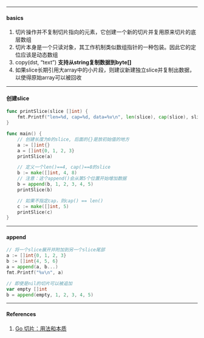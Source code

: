 

----

#### basics

1. 切片操作并不复制切片指向的元素，它创建一个新的切片并复用原来切片的底层数组
2. 切片本身是一个只读对象，其工作机制类似数组指针的一种包装。因此它的定位应该是动态数组
3. copy(dst, “text”) **支持从string复制数据到byte[]**
4. 如果slice长期引用大array中的小片段，则建议新建独立slice并复制出数据，以使得原始array可以被回收



----

#### 创建slice

```go
func printSlice(slice []int) {
	fmt.Printf("len=%d, cap=%d, data=%v\n", len(slice), cap(slice), slice)
}

func main() {
	// 创建长度为0的slice, 后面的{}是放初始值的地方
	a := []int{}
	a = []int{0, 1, 2, 3}
	printSlice(a)

	// 定义一个len()==4, cap()==8的slice
	b := make([]int, 4, 8)
    // 注意：这个append()会从第5个位置开始增加数据
	b = append(b, 1, 2, 3, 4, 5)
	printSlice(b)

	// 如果不指定cap，则cap() == len()
	c := make([]int, 5)
	printSlice(c)
}
```



----

#### append

```go
// 将一个slice展开并附加到另一个slice尾部
a := []int{0, 1, 2, 3}
b := []int{4, 5, 6}
a = append(a, b...)
fmt.Printf("%v\n", a)

// 即使是nil的切片可以被追加
var empty []int
b = append(empty, 1, 2, 3, 4, 5)
```



----

#### References

1. [Go 切片：用法和本质](https://blog.go-zh.org/go-slices-usage-and-internals)